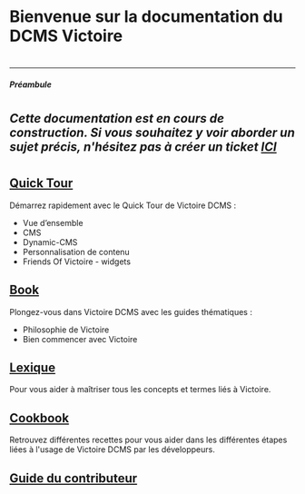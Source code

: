 # Bienvenue sur la documentation du DCMS Victoire
#
-----
##### _Préambule_
#
_Cette documentation est en cours de construction. Si vous souhaitez y voir aborder un sujet précis, n'hésitez pas à créer un ticket **[ICI](https://github.com/Victoire/documentation-fr/issues)**_
---
#
## [Quick Tour](https://github.com/Victoire/documentation-fr/blob/master/QUICKTOUR.md)
Démarrez rapidement avec le Quick Tour de Victoire DCMS :

- Vue d’ensemble
- CMS
- Dynamic-CMS
- Personnalisation de contenu
- Friends Of Victoire - widgets

## [Book](https://github.com/Victoire/documentation-fr/blob/master/BOOK.md)
Plongez-vous dans Victoire DCMS avec les guides thématiques :

- Philosophie de Victoire
- Bien commencer avec Victoire

## [Lexique](https://github.com/Victoire/documentation-fr/blob/master/LEXIQUE.md)
Pour vous aider à maîtriser tous les concepts et termes liés à Victoire.

## [Cookbook](https://github.com/Victoire/documentation-fr/blob/master/COOKBOOK.md)
Retrouvez différentes recettes pour vous aider dans les différentes étapes liées à l'usage de Victoire DCMS par les développeurs.

## [Guide du contributeur](https://github.com/Victoire/documentation-fr/blob/master/CONTRIBUTION.md)

